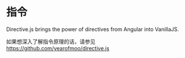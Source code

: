 # 指令

Directive.js brings the power of directives from Angular into VanillaJS.

如果想深入了解指令原理的话，请参见 https://github.com/yearofmoo/directive.js